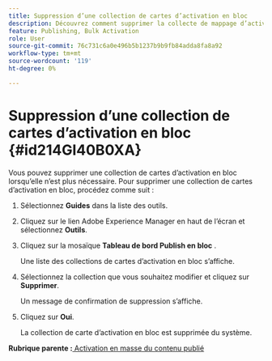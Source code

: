 ```yaml
---
title: Suppression d’une collection de cartes d’activation en bloc
description: Découvrez comment supprimer la collecte de mappage d’activation en bloc dans AEM Guides.
feature: Publishing, Bulk Activation
role: User
source-git-commit: 76c731c6a0e496b5b1237b9b9fb84adda8fa8a92
workflow-type: tm+mt
source-wordcount: '119'
ht-degree: 0%

---
```


# Suppression d’une collection de cartes d’activation en bloc {#id214GI40B0XA}

Vous pouvez supprimer une collection de cartes d’activation en bloc lorsqu’elle n’est plus nécessaire. Pour supprimer une collection de cartes d’activation en bloc, procédez comme suit :

1. Sélectionnez **Guides** dans la liste des outils.

1. Cliquez sur le lien Adobe Experience Manager en haut de l’écran et sélectionnez **Outils**.

1. Cliquez sur la mosaïque **Tableau de bord Publish en bloc** .

   Une liste des collections de cartes d’activation en bloc s’affiche.

1. Sélectionnez la collection que vous souhaitez modifier et cliquez sur **Supprimer**.

   Un message de confirmation de suppression s’affiche.

1. Cliquez sur **Oui**.

   La collection de carte d’activation en bloc est supprimée du système.


**Rubrique parente :**[ Activation en masse du contenu publié](conf-bulk-activation.md)
